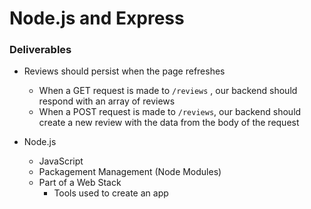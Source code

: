 # Node.js and Express



### Deliverables

* Reviews should persist when the page refreshes
  * When a GET request is made to `/reviews` , our backend should respond with an array of reviews
  * When a POST request is made to `/reviews`, our backend should create a new review with the data from the body of the request



* Node.js
  * JavaScript
  * Packagement Management (Node Modules)
  * Part of a Web Stack
    * Tools used to create an app